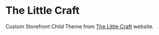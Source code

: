 # The Little Craft

Custom Storefront Child Theme from [The Little Craft](https://www.thelittlecraft.com) website.
